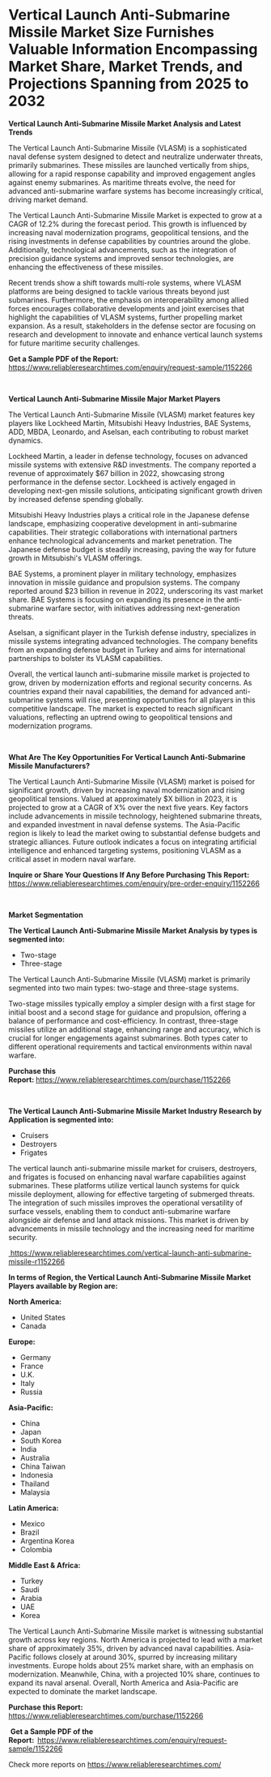 <p><h1>Vertical Launch Anti-Submarine Missile Market Size Furnishes Valuable Information Encompassing Market Share, Market Trends, and Projections Spanning from 2025 to 2032</h1></p><p><strong>Vertical Launch Anti-Submarine Missile Market Analysis and Latest Trends</strong></p>
<p><p>The Vertical Launch Anti-Submarine Missile (VLASM) is a sophisticated naval defense system designed to detect and neutralize underwater threats, primarily submarines. These missiles are launched vertically from ships, allowing for a rapid response capability and improved engagement angles against enemy submarines. As maritime threats evolve, the need for advanced anti-submarine warfare systems has become increasingly critical, driving market demand.</p><p>The Vertical Launch Anti-Submarine Missile Market is expected to grow at a CAGR of 12.2% during the forecast period. This growth is influenced by increasing naval modernization programs, geopolitical tensions, and the rising investments in defense capabilities by countries around the globe. Additionally, technological advancements, such as the integration of precision guidance systems and improved sensor technologies, are enhancing the effectiveness of these missiles.</p><p>Recent trends show a shift towards multi-role systems, where VLASM platforms are being designed to tackle various threats beyond just submarines. Furthermore, the emphasis on interoperability among allied forces encourages collaborative developments and joint exercises that highlight the capabilities of VLASM systems, further propelling market expansion. As a result, stakeholders in the defense sector are focusing on research and development to innovate and enhance vertical launch systems for future maritime security challenges.</p></p>
<p><strong>Get a Sample PDF of the Report:&nbsp;</strong> <a href="https://www.reliableresearchtimes.com/enquiry/request-sample/1152266?utm_campaign=2563&utm_medium=2&utm_source=Github&utm_content=ia&utm_term=28022025&utm_id=vertical-launch-anti-submarine-missile">https://www.reliableresearchtimes.com/enquiry/request-sample/1152266</a></p>
<p>&nbsp;</p>
<p><strong>Vertical Launch Anti-Submarine Missile Major Market Players</strong></p>
<p><p>The Vertical Launch Anti-Submarine Missile (VLASM) market features key players like Lockheed Martin, Mitsubishi Heavy Industries, BAE Systems, ADD, MBDA, Leonardo, and Aselsan, each contributing to robust market dynamics.</p><p>Lockheed Martin, a leader in defense technology, focuses on advanced missile systems with extensive R&D investments. The company reported a revenue of approximately $67 billion in 2022, showcasing strong performance in the defense sector. Lockheed is actively engaged in developing next-gen missile solutions, anticipating significant growth driven by increased defense spending globally.</p><p>Mitsubishi Heavy Industries plays a critical role in the Japanese defense landscape, emphasizing cooperative development in anti-submarine capabilities. Their strategic collaborations with international partners enhance technological advancements and market penetration. The Japanese defense budget is steadily increasing, paving the way for future growth in Mitsubishi's VLASM offerings.</p><p>BAE Systems, a prominent player in military technology, emphasizes innovation in missile guidance and propulsion systems. The company reported around $23 billion in revenue in 2022, underscoring its vast market share. BAE Systems is focusing on expanding its presence in the anti-submarine warfare sector, with initiatives addressing next-generation threats.</p><p>Aselsan, a significant player in the Turkish defense industry, specializes in missile systems integrating advanced technologies. The company benefits from an expanding defense budget in Turkey and aims for international partnerships to bolster its VLASM capabilities.</p><p>Overall, the vertical launch anti-submarine missile market is projected to grow, driven by modernization efforts and regional security concerns. As countries expand their naval capabilities, the demand for advanced anti-submarine systems will rise, presenting opportunities for all players in this competitive landscape. The market is expected to reach significant valuations, reflecting an uptrend owing to geopolitical tensions and modernization programs.</p></p>
<p>&nbsp;</p>
<p><strong>What Are The Key Opportunities For Vertical Launch Anti-Submarine Missile Manufacturers?</strong></p>
<p><p>The Vertical Launch Anti-Submarine Missile (VLASM) market is poised for significant growth, driven by increasing naval modernization and rising geopolitical tensions. Valued at approximately $X billion in 2023, it is projected to grow at a CAGR of X% over the next five years. Key factors include advancements in missile technology, heightened submarine threats, and expanded investment in naval defense systems. The Asia-Pacific region is likely to lead the market owing to substantial defense budgets and strategic alliances. Future outlook indicates a focus on integrating artificial intelligence and enhanced targeting systems, positioning VLASM as a critical asset in modern naval warfare.</p></p>
<p><strong>Inquire or Share Your Questions If Any Before Purchasing This Report:</strong> <a href="https://www.reliableresearchtimes.com/enquiry/pre-order-enquiry/1152266?utm_campaign=2563&utm_medium=2&utm_source=Github&utm_content=ia&utm_term=28022025&utm_id=vertical-launch-anti-submarine-missile">https://www.reliableresearchtimes.com/enquiry/pre-order-enquiry/1152266</a></p>
<p>&nbsp;</p>
<p><strong>Market Segmentation</strong></p>
<p><strong>The Vertical Launch Anti-Submarine Missile Market Analysis by types is segmented into:</strong></p>
<p><ul><li>Two-stage</li><li>Three-stage</li></ul></p>
<p><p>The Vertical Launch Anti-Submarine Missile (VLASM) market is primarily segmented into two main types: two-stage and three-stage systems. </p><p>Two-stage missiles typically employ a simpler design with a first stage for initial boost and a second stage for guidance and propulsion, offering a balance of performance and cost-efficiency. In contrast, three-stage missiles utilize an additional stage, enhancing range and accuracy, which is crucial for longer engagements against submarines. Both types cater to different operational requirements and tactical environments within naval warfare.</p></p>
<p><strong>Purchase this Report:&nbsp;</strong><a href="https://www.reliableresearchtimes.com/purchase/1152266?utm_campaign=2563&utm_medium=2&utm_source=Github&utm_content=ia&utm_term=28022025&utm_id=vertical-launch-anti-submarine-missile">https://www.reliableresearchtimes.com/purchase/1152266</a></p>
<p>&nbsp;</p>
<p><strong>The Vertical Launch Anti-Submarine Missile Market Industry Research by Application is segmented into:</strong></p>
<p><ul><li>Cruisers</li><li>Destroyers</li><li>Frigates</li></ul></p>
<p><p>The vertical launch anti-submarine missile market for cruisers, destroyers, and frigates is focused on enhancing naval warfare capabilities against submarines. These platforms utilize vertical launch systems for quick missile deployment, allowing for effective targeting of submerged threats. The integration of such missiles improves the operational versatility of surface vessels, enabling them to conduct anti-submarine warfare alongside air defense and land attack missions. This market is driven by advancements in missile technology and the increasing need for maritime security.</p></p>
<p><a href="https://www.reliableresearchtimes.com/vertical-launch-anti-submarine-missile-r1152266?utm_campaign=2563&utm_medium=2&utm_source=Github&utm_content=ia&utm_term=28022025&utm_id=vertical-launch-anti-submarine-missile">&nbsp;https://www.reliableresearchtimes.com/vertical-launch-anti-submarine-missile-r1152266</a></p>
<p><strong>In terms of Region, the Vertical Launch Anti-Submarine Missile Market Players available by Region are:</strong></p>
<p>
    <p> <strong> North America: </strong>
        <ul>
            <li>United States</li>
            <li>Canada</li>
        </ul>
        </p> 
    <p> <strong> Europe: </strong>
        <ul>
            <li>Germany</li>
            <li>France</li>
            <li>U.K.</li>
            <li>Italy</li>
            <li>Russia</li>
        </ul>
        </p> 
    <p> <strong> Asia-Pacific: </strong>
        <ul>
            <li>China</li>
            <li>Japan</li>
            <li>South Korea</li>
            <li>India</li>
            <li>Australia</li>
            <li>China Taiwan</li>
            <li>Indonesia</li>
            <li>Thailand</li>
            <li>Malaysia</li>
        </ul>
        </p> 
    <p> <strong> Latin America: </strong>
        <ul>
            <li>Mexico</li>
            <li>Brazil</li>
            <li>Argentina Korea</li>
            <li>Colombia</li>
        </ul>
        </p> 
    <p> <strong> Middle East & Africa: </strong>
        <ul>
            <li>Turkey</li>
            <li>Saudi</li>
            <li>Arabia</li>
            <li>UAE</li>
            <li>Korea</li>
        </ul>
    </p>
    </p>
<p><p>The Vertical Launch Anti-Submarine Missile market is witnessing substantial growth across key regions. North America is projected to lead with a market share of approximately 35%, driven by advanced naval capabilities. Asia-Pacific follows closely at around 30%, spurred by increasing military investments. Europe holds about 25% market share, with an emphasis on modernization. Meanwhile, China, with a projected 10% share, continues to expand its naval arsenal. Overall, North America and Asia-Pacific are expected to dominate the market landscape.</p></p>
<p><strong>Purchase this Report: </strong><a href="https://www.reliableresearchtimes.com/purchase/1152266?utm_campaign=2563&utm_medium=2&utm_source=Github&utm_content=ia&utm_term=28022025&utm_id=vertical-launch-anti-submarine-missile">https://www.reliableresearchtimes.com/purchase/1152266</a></p>
<p>&nbsp;<strong>Get a Sample PDF of the Report:&nbsp;&nbsp;</strong><a href="https://www.reliableresearchtimes.com/enquiry/request-sample/1152266?utm_campaign=2563&utm_medium=2&utm_source=Github&utm_content=ia&utm_term=28022025&utm_id=vertical-launch-anti-submarine-missile">https://www.reliableresearchtimes.com/enquiry/request-sample/1152266</a></p>
<p><strong></strong></p>
<p>Check more reports on <a href="https://www.reliableresearchtimes.com/?utm_campaign=2563&utm_medium=2&utm_source=Github&utm_content=ia&utm_term=28022025&utm_id=vertical-launch-anti-submarine-missile">https://www.reliableresearchtimes.com/</a></p>